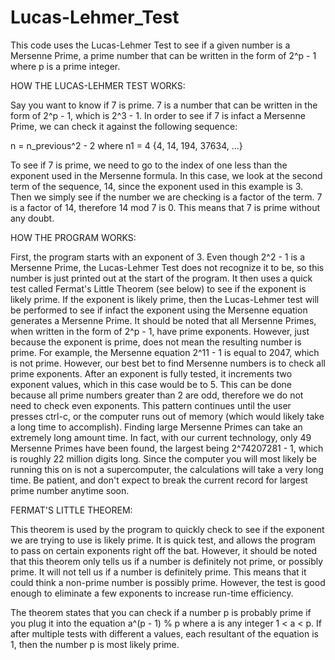 # Lucas-Lehmer_Test
This code uses the Lucas-Lehmer Test to see if a given number is a Mersenne Prime, a prime number that can be written in the form of 2^p - 1 where p is a prime integer.

HOW THE LUCAS-LEHMER TEST WORKS:

Say you want to know if 7 is prime. 7 is a number that can be written in the form of 2^p - 1, which is 2^3 - 1. In order to see if 7 is infact a Mersenne Prime, we can check it against the following sequence:

n = n_previous^2 - 2 where n1 = 4 {4, 14, 194, 37634, ...}

To see if 7 is prime, we need to go to the index of one less than the exponent used in the Mersenne formula. In this case, we look at the second term of the sequence, 14, since the exponent used in this example is 3. Then we simply see if the number we are checking is a factor of the term. 7 is a factor of 14, therefore 14 mod 7 is 0. This means that 7 is prime without any doubt.

HOW THE PROGRAM WORKS:

First, the program starts with an exponent of 3. Even though 2^2 - 1 is a Mersenne Prime, the Lucas-Lehmer Test does not recognize it to be, so this number is just printed out at the start of the program. It then uses a quick test called Fermat's Little Theorem (see below) to see if the exponent is likely prime. If the exponent is likely prime, then the Lucas-Lehmer test will be performed to see if infact the exponent using the Mersenne equation generates a Mersenne Prime. It should be noted that all Mersenne Primes, when written in the form of 2^p - 1, have prime exponents. However, just because the exponent is prime, does not mean the resulting number is prime. For example, the Mersenne equation 2^11 - 1 is equal to 2047, which is not prime. However, our best bet to find Mersenne numbers is to check all prime exponents. After an exponent is fully tested, it increments two exponent values, which in this case would be to 5. This can be done because all prime numbers greater than 2 are odd, therefore we do not need to check even exponents. This pattern continues until the user presses ctrl-c, or the computer runs out of memory (which would likely take a long time to accomplish). Finding large Mersenne Primes can take an extremely long amount time. In fact, with our current technology, only 49 Mersenne Primes have been found, the largest being 2^74207281 - 1, which is roughly 22 million digits long. Since the computer you will most likely be running this on is not a supercomputer, the calculations will take a very long time. Be patient, and don't expect to break the current record for largest prime number anytime soon.

FERMAT'S LITTLE THEOREM:

This theorem is used by the program to quickly check to see if the exponent we are trying to use is likely prime. It is quick test, and allows the program to pass on certain exponents right off the bat. However, it should be noted that this theorem only tells us if a number is definitely not prime, or possibly prime. It will not tell us if a number is definitely prime. This means that it could think a non-prime number is possibly prime. However, the test is good enough to eliminate a few exponents to increase run-time efficiency.

The theorem states that you can check if a number p is probably prime if you plug it into the equation a^(p - 1) % p where a is any integer 1 < a < p. If after multiple tests with different a values, each resultant of the equation is 1, then the number p is most likely prime.
